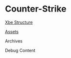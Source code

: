 # Counter-Strike

[Xbe Structure](./wiki/xbe/README.MD)

[Assets](./wiki/assets/README.MD)

Archives

Debug Content


